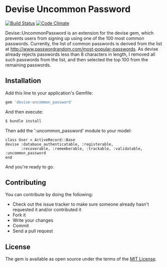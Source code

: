 # Devise Uncommon Password

[![Build Status](https://travis-ci.org/HCLarsen/devise-uncommon_password.svg?branch=master)](https://travis-ci.org/HCLarsen/devise-uncommon_password)
[![Code Climate](https://codeclimate.com/github/HCLarsen/devise-uncommon_password.svg)](https://codeclimate.com/github/HCLarsen/devise-uncommon_password)

Devise::UncommonPassword is an extension for the devise gem, which prevents users from signing up using one of the 100 most common passwords. Currently, the list of common passwords is derived from the list at http://www.passwordrandom.com/most-popular-passwords. As devise already rejects passwords less than 8 characters in length, I removed all such passwords from the list, and then selected the top 100 from the remaining passwords.

## Installation
Add this line to your application's Gemfile:

```ruby
gem 'devise-uncommon_password'
```

And then execute:
```bash
$ bundle install
```

Then add the ':uncommon_password' module to your model:
```
class User < ActiveRecord::Base
devise :database_authenticatable, :registerable,
       :recoverable, :rememberable, :trackable, :validatable, :uncommon_password
end
```

And you're ready to go.

## Contributing

You can contribute by doing the following:

* Check out the issue tracker to make sure someone already hasn't requested it and/or contributed it
* Fork it
* Write your changes
* Commit
* Send a pull request

## License
The gem is available as open source under the terms of the [MIT License](http://opensource.org/licenses/MIT).
